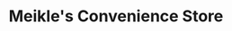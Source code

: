---
title: "Meikle's Convenience Store"
url: /hamilton/meikles-convenience-store/
shop: Lebensmittel
---